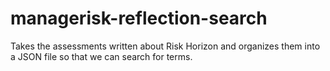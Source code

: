 managerisk-reflection-search
============================

Takes the assessments written about Risk Horizon and organizes them into a JSON file so that we can search for terms.
